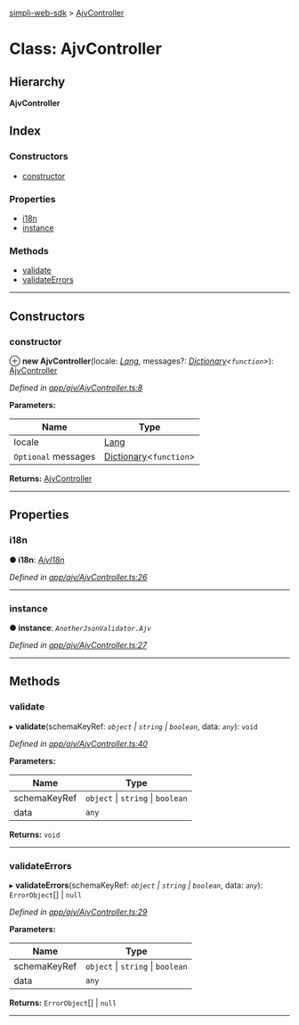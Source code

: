 [simpli-web-sdk](../README.md) > [AjvController](../classes/ajvcontroller.md)

# Class: AjvController

## Hierarchy

**AjvController**

## Index

### Constructors

* [constructor](ajvcontroller.md#constructor)

### Properties

* [i18n](ajvcontroller.md#i18n)
* [instance](ajvcontroller.md#instance)

### Methods

* [validate](ajvcontroller.md#validate)
* [validateErrors](ajvcontroller.md#validateerrors)

---

## Constructors

<a id="constructor"></a>

###  constructor

⊕ **new AjvController**(locale: *[Lang](../enums/lang.md)*, messages?: *[Dictionary](../interfaces/dictionary.md)<`function`>*): [AjvController](ajvcontroller.md)

*Defined in [app/ajv/AjvController.ts:8](https://github.com/simplitech/simpli-web-sdk/blob/77f6425/src/app/ajv/AjvController.ts#L8)*

**Parameters:**

| Name | Type |
| ------ | ------ |
| locale | [Lang](../enums/lang.md) |
| `Optional` messages | [Dictionary](../interfaces/dictionary.md)<`function`> |

**Returns:** [AjvController](ajvcontroller.md)

___

## Properties

<a id="i18n"></a>

###  i18n

**● i18n**: *[AjvI18n](ajvi18n.md)*

*Defined in [app/ajv/AjvController.ts:26](https://github.com/simplitech/simpli-web-sdk/blob/77f6425/src/app/ajv/AjvController.ts#L26)*

___
<a id="instance"></a>

###  instance

**● instance**: *`AnotherJsonValidator.Ajv`*

*Defined in [app/ajv/AjvController.ts:27](https://github.com/simplitech/simpli-web-sdk/blob/77f6425/src/app/ajv/AjvController.ts#L27)*

___

## Methods

<a id="validate"></a>

###  validate

▸ **validate**(schemaKeyRef: *`object` \| `string` \| `boolean`*, data: *`any`*): `void`

*Defined in [app/ajv/AjvController.ts:40](https://github.com/simplitech/simpli-web-sdk/blob/77f6425/src/app/ajv/AjvController.ts#L40)*

**Parameters:**

| Name | Type |
| ------ | ------ |
| schemaKeyRef | `object` \| `string` \| `boolean` |
| data | `any` |

**Returns:** `void`

___
<a id="validateerrors"></a>

###  validateErrors

▸ **validateErrors**(schemaKeyRef: *`object` \| `string` \| `boolean`*, data: *`any`*): `ErrorObject`[] \| `null`

*Defined in [app/ajv/AjvController.ts:29](https://github.com/simplitech/simpli-web-sdk/blob/77f6425/src/app/ajv/AjvController.ts#L29)*

**Parameters:**

| Name | Type |
| ------ | ------ |
| schemaKeyRef | `object` \| `string` \| `boolean` |
| data | `any` |

**Returns:** `ErrorObject`[] \| `null`

___

